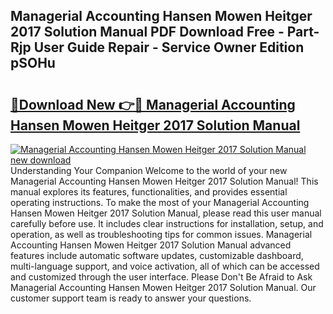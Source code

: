 ## Managerial Accounting Hansen Mowen Heitger 2017 Solution Manual PDF Download Free - Part-Rjp User Guide Repair - Service Owner Edition pSOHu

# <h2><a href="http://bc94937.oget.top/?id=Managerial+Accounting+Hansen+Mowen+Heitger+2017+Solution+Manual">🔗Download New 👉🔴 Managerial Accounting Hansen Mowen Heitger 2017 Solution Manual</a></h2>

[![Managerial Accounting Hansen Mowen Heitger 2017 Solution Manual new download](https://i.imgur.com/5g1atiW.png)](http://bc94937.oget.top/?id=Managerial+Accounting+Hansen+Mowen+Heitger+2017+Solution+Manual)
Understanding Your Companion Welcome to the world of your new Managerial Accounting Hansen Mowen Heitger 2017 Solution Manual! This manual explores its features, functionalities, and provides essential operating instructions. To make the most of your Managerial Accounting Hansen Mowen Heitger 2017 Solution Manual, please read this user manual carefully before use. It includes clear instructions for installation, setup, and operation, as well as troubleshooting tips for common issues. Managerial Accounting Hansen Mowen Heitger 2017 Solution Manual advanced features include automatic software updates, customizable dashboard, multi-language support, and voice activation, all of which can be accessed and customized through the user interface. Please Don't Be Afraid to Ask Managerial Accounting Hansen Mowen Heitger 2017 Solution Manual. Our customer support team is ready to answer your questions.
